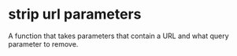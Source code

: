 # strip url parameters
A function that takes parameters that contain a URL and what query parameter to remove. 
